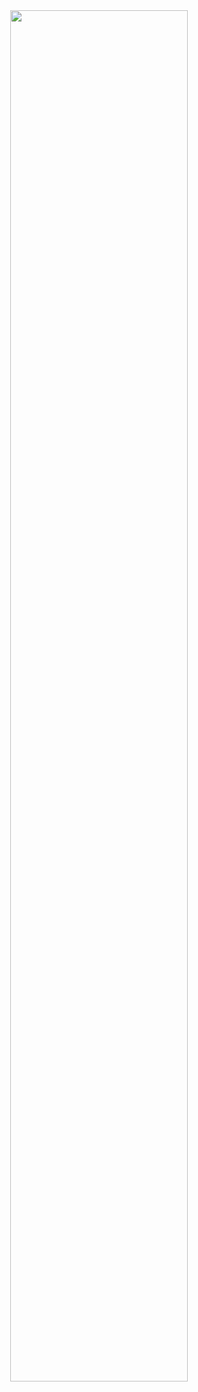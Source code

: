 <div align="center"><a href="https://www.inetol.net"><img src="https://cdn.jsdelivr.net/gh/Inetol/static@rolling/assets/svg/banner.svg" width=75%/></a></div>
